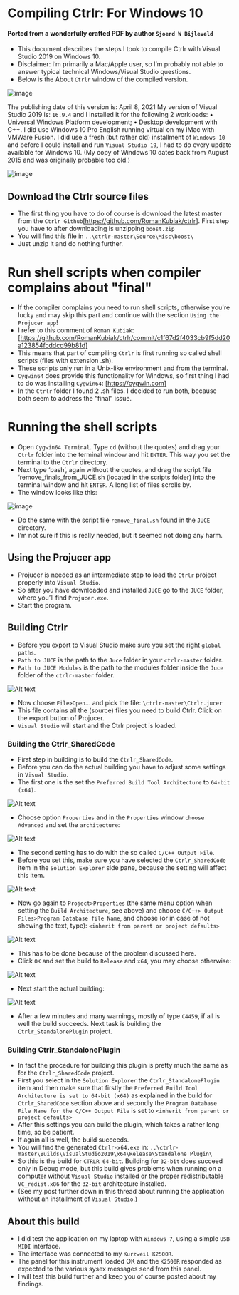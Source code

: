# Compiling Ctrlr: For Windows 10

#### Ported from a wonderfully crafted PDF by author `Sjoerd W Bijleveld`

- This document describes the steps I took to compile Ctrlr with Visual Studio 2019 on Windows 10.
- Disclaimer: I’m primarily a Mac/Apple user, so I’m probably not able to answer typical technical Windows/Visual Studio questions.
- Below is the About `Ctrlr` window of the compiled version.

![image](ctlr-compiling-on-window-01-about.png)

The publishing date of this version is: April 8, 2021
My version of Visual Studio 2019 is: `16.9.4` and I installed it for the following 2 workloads:
   • Universal Windows Platform development;
   • Desktop development with C++.
I did use Windows 10 Pro English running virtual on my iMac with VMWare Fusion. I did use a fresh (but rather old) installment of `Windows 10` and before I could install and run `Visual Studio 19`, I had to do every update available for Windows 10. (My copy of Windows 10 dates back from August 2015 and was originally probable too old.)

![image](ctlr-compiling-on-window-02-win10-specs.png)

## Download the Ctrlr source files
- The first thing you have to do of course is download the latest master from the `Ctrlr Github`[https://github.com/RomanKubiak/ctrlr]. First step you have to after downloading is unzipping `boost.zip`
- You will find this file in `..\ctrlr-master\Source\Misc\boost\`
- Just unzip it and do nothing further.

# Run shell scripts when compiler complains about "final"
- If the compiler complains you need to run shell scripts, otherwise you're lucky and may skip this part and continue with the section `Using the Projucer app`! 
- I refer to this comment of `Roman Kubiak`: [https://github.com/RomanKubiak/ctrlr/commit/c1f67d2f4033cb9f5dd20a123854fcddcd99b81d]
- This means that part of compiling `Ctrlr` is first running so called shell scripts (files with extension .sh). 
- These scripts only run in a Unix-like environment and from the terminal. 
- `Cygwin64` does provide this functionality for Windows, so first thing I had to do was installing `Cygwin64`: [https://cygwin.com]
- In the `Ctrlr` folder I found 2 .sh files. I decided to run both, because both seem to address the “final” issue.

# Running the shell scripts
- Open `Cygwin64 Terminal`. Type `cd` (without the quotes) and drag your `Ctrlr` folder into the terminal window and hit `ENTER`. This way you set the terminal to the `Ctrlr` directory.
- Next type ‘bash’, again without the quotes, and drag the script file ‘remove_finals_from_JUCE.sh (located in the scripts folder) into the terminal window and hit `ENTER`. A long list of files scrolls by. 
- The window looks like this:

![image](ctlr-compiling-on-window-03-cygwin.png)

- Do the same with the script file `remove_final.sh` found in the `JUCE` directory.
- I’m not sure if this is really needed, but it seemed not doing any harm.

## Using the Projucer app
- Projucer is needed as an intermediate step to load the `Ctrlr` project properly into `Visual Studio`. 
- So after you have downloaded and installed `JUCE` go to the `JUCE` folder, where you’ll find `Projucer.exe`. 
- Start the program.

## Building Ctrlr
- Before you export to Visual Studio make sure you set the right `global paths`.
- `Path to JUCE` is the path to the `Juce` folder in your `ctrlr-master` folder. 
- `Path to JUCE Modules` is the path to the modules folder inside the `Juce` folder of the `ctrlr-master` folder.

![Alt text](ctlr-compiling-on-window-04-juce-global-paths.png)

- Now choose `File>Open`... and pick the file: `\ctrlr-master\Ctrlr.jucer` 
- This file contains all the (source) files you need to build Ctrlr. Click on the export button of Projucer.
- `Visual Studio` will start and the Ctrlr project is loaded.

### Building the Ctrlr_SharedCode
- First step in building is to build the `Ctrlr_SharedCode`. 
- Before you can do the actual building you have to adjust some settings in `Visual Studio`. 
- The first one is the set the `Preferred Build Tool Architecture` to `64-bit (x64)`.

![Alt text](ctlr-compiling-on-window-05-vs-proj-props.png)

- Choose option `Properties` and in the `Properties` window `choose Advanced` and set the `architecture`:

![Alt text](ctlr-compiling-on-window-06-vs-proj-props-advanced-build-arch-x64.png)

- The second setting has to do with the so called `C/C++ Output File`. 
- Before you set this, make sure you have selected the `Ctrlr_SharedCode` item in the `Solution Explorer` side pane, because the setting will affect this item.

![Alt text](ctlr-compiling-on-window-07-vs-solution-explorer-shared-code.png)

- Now go again to `Project>Properties` (the same menu option when setting the `Build Architecture`, see above) and choose `C/C++> Output Files>Program Database file Name`, and choose (or in case of not showing the text, type): `<inherit from parent or project defaults>`

![Alt text](ctlr-compiling-on-window-08-vs-proj-props-c++-output-files.png)

- This has to be done because of the problem discussed here. 
- Click `OK` and set the build to `Release` and `x64`, you may choose otherwise:

![Alt text](ctlr-compiling-on-window-09-vs-build-release-x64.png)

- Next start the actual building:

![Alt text](ctlr-compiling-on-window-10-vs-menu-build-build-ctlr-sharedcode.png)

- After a few minutes and many warnings, mostly of type `C4459`, if all is well the build succeeds. Next task is building the `Ctrlr_StandalonePlugin` project.

### Building Ctrlr_StandalonePlugin
- In fact the procedure for building this plugin is pretty much the same as for the `Ctrlr_SharedCode` project.
- First you select in the `Solution Explorer` the `Ctrlr_StandalonePlugin` item and then make sure that firstly the `Preferred Build Tool Architecture is set to 64-bit (x64)` as explained in the build for `Ctrlr_SharedCode` section above and secondly the `Program Database File Name for the C/C++ Output File` is set to
`<inherit from parent or project defaults>`
- After this settings you can build the plugin, which takes a rather long time, so be patient.
- If again all is well, the build succeeds. 
- You will find the generated `Ctrlr-x64.exe` in: `..\ctrlr-master\Builds\VisualStudio2019\x64\Release\Standalone Plugin\`
- So this is the build for `CTRLR 64-bit`. Building for `32-bit` does succeed only in Debug mode, but this build gives problems when running on a computer without `Visual Studio` installed or the proper redistributable `VC_redist.x86` for the `32-bit` architecture installed.
- (See my post further down in this thread about running the application without an installment of `Visual Studio`.)

## About this build
- I did test the application on my laptop with `Windows 7`, using a simple `USB MIDI` interface.
- The interface was connected to my `Kurzweil K2500R`.
- The panel for this instrument loaded OK and the `K2500R` responded as expected to the various sysex messages send from this panel.
- I will test this build further and keep you of course posted about my findings.
